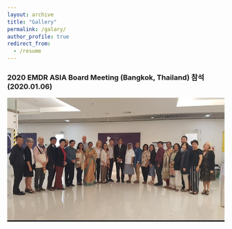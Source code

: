 ```yaml
---
layout: archive
title: "Gallery"
permalink: /galary/
author_profile: true
redirect_from:
  - /resume
---
```


### 2020 EMDR ASIA Board Meeting (Bangkok, Thailand) 참석 (2020.01.06)

![image](/images/20200106.png)
